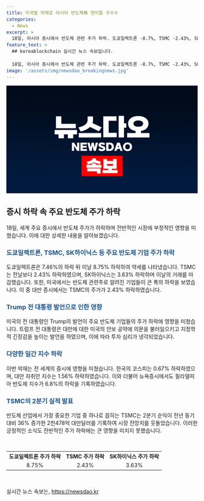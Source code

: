 ```yaml
---
title: 미국발 악재로 아시아 반도체株 연이틀 우수수
categories:
  - News
excerpt: >
  18일, 아시아 증시에서 반도체 관련 주가 하락. 도쿄일렉트론 -8.7%, TSMC -2.43%, SK하이닉스 -3.63%. 미국의 반도체 관련 소식이 영향. 미 공화당 유력 대선 후보 트럼프의 발언도 영향. 한국 증시에서도 반도체 주가 하락에 따른 약세. 달러 인덱스 약세로 4개월만에 최저 수준. 다만, TSMC는 2분기 순익이 전년 대비 36% 증가.
feature_text: >
  ## koreablockchain 실시간 뉴스 속보입니다.

  18일, 아시아 증시에서 반도체 관련 주가 하락. 도쿄일렉트론 -8.7%, TSMC -2.43%, SK하이닉스 -3.63%. 미국의 반도체 관련 소식이 영향. 미 공화당 유력 대선 후보 트럼프의 발언도 영향. 한국 증시에서도 반도체 주가 하락에 따른 약세. 달러 인덱스 약세로 4개월만에 최저 수준. 다만, TSMC는 2분기 순익이 전년 대비 36% 증가.
image: '/assets/img/newsdao_breakingnews.jpg'
---
```


<p><img src="/assets/img/newsdao_breakingnews.jpg" alt="koreablockchain 속보" /></p>

<h2 data-ke-size="size26">증시 하락 속 주요 반도체 주가 하락</h2>

<p data-ke-size="size16">18일, 세계 주요 증시에서 반도체 주가가 하락하며 전반적인 시장에 부정적인 영향을 미쳤습니다. 이에 대한 상세한 내용을 알아보겠습니다.</p>

<h3><b><span style="color: #1a5490;">도쿄일렉트론, TSMC, SK하이닉스 등 주요 반도체 기업 주가 하락</span></b></h3>

<p data-ke-size="size16">도쿄일렉트론은 7.46%의 하락 뒤 이날 8.75% 하락하여 약세를 나타냈습니다. TSMC는 전날보다 2.43% 하락하였으며, SK하이닉스는 3.63% 하락하며 이날의 거래를 마감했습니다. 또한, 미국에서는 반도체 관련주로 알려진 기업들이 큰 폭의 하락을 보였습니다. 이 중 대만 증시에서는 TSMC의 주가가 2.43% 하락하였습니다.</p>

<h3><b><span style="color: #1a5490;">Trump 전 대통령 발언으로 인한 영향</span></b></h3>

<p data-ke-size="size16">미국의 전 대통령인 Trump의 발언이 주요 반도체 기업들의 주가 하락에 영향을 미쳤습니다. 트럼프 전 대통령은 대만에 대한 미국의 안보 공약에 의문을 불러일으키고 지정학적 긴장감을 높이는 발언을 하였으며, 이에 따라 투자 심리가 냉각되었습니다.</p>

<h3><b><span style="color: #1a5490;">다양한 일간 지수 하락</span></b></h3>

<p data-ke-size="size16">이번 악재는 전 세계의 증시에 영향을 미쳤습니다. 한국의 코스피는 0.67% 하락하였으며, 대만 자취안 지수는 1.56% 하락하였습니다. 이와 더불어 뉴욕증시에서도 필라델피아 반도체 지수가 6.8%의 하락을 기록하였습니다.</p>

<h3><b><span style="color: #1a5490;">TSMC의 2분기 실적 발표</span></b></h3>

<p data-ke-size="size16">반도체 산업에서 가장 중요한 기업 중 하나로 꼽히는 TSMC는 2분기 순익이 전년 동기 대비 36% 증가한 2천478억 대만달러를 기록하여 시장 전망치를 웃돌았습니다. 이러한 긍정적인 소식도 전반적인 주가 하락에는 큰 영향을 미치지 못했습니다.</p>

<p data-ke-size="size16">&nbsp;</p>

<table>
  <tbody>
    <tr>
      <td style="text-align: center; height: 17px;"><b>도쿄일렉트론 주가 하락</b></td>
      <td style="text-align: center; height: 17px;"><b>TSMC 주가 하락</b></td>
      <td style="text-align: center; height: 17px;"><b>SK하이닉스 주가 하락</b></td>
    </tr>
    <tr>
      <td style="text-align: center; height: 17px;">8.75%</td>
      <td style="text-align: center; height: 17px;">2.43%</td>
      <td style="text-align: center; height: 17px;">3.63%</td>
    </tr>
  </tbody>
</table>

<p data-ke-size="size16">&nbsp;</p>
실시간 뉴스 속보는, <a href="https://newsdao.kr" rel="dofollow">https://newsdao.kr</a>


